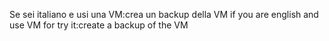 Se sei italiano e usi una VM:crea un backup della VM
if you are english and use VM for try it:create a backup of the VM
